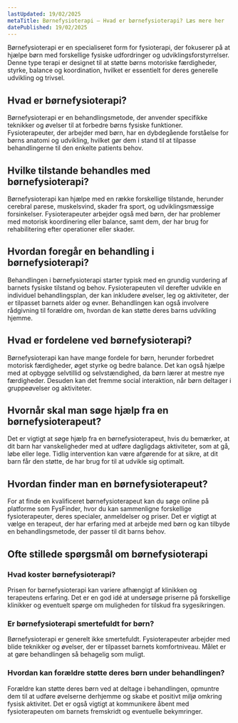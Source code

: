 ```yaml
---
lastUpdated: 19/02/2025
metaTitle: Børnefysioterapi – Hvad er børnefysioterapi? Læs mere her
datePublished: 19/02/2025
---
```


Børnefysioterapi er en specialiseret form for fysioterapi, der fokuserer på at hjælpe børn med forskellige fysiske udfordringer og udviklingsforstyrrelser. Denne type terapi er designet til at støtte børns motoriske færdigheder, styrke, balance og koordination, hvilket er essentielt for deres generelle udvikling og trivsel.

## Hvad er børnefysioterapi?

Børnefysioterapi er en behandlingsmetode, der anvender specifikke teknikker og øvelser til at forbedre børns fysiske funktioner. Fysioterapeuter, der arbejder med børn, har en dybdegående forståelse for børns anatomi og udvikling, hvilket gør dem i stand til at tilpasse behandlingerne til den enkelte patients behov.

## Hvilke tilstande behandles med børnefysioterapi?

Børnefysioterapi kan hjælpe med en række forskellige tilstande, herunder cerebral parese, muskelsvind, skader fra sport, og udviklingsmæssige forsinkelser. Fysioterapeuter arbejder også med børn, der har problemer med motorisk koordinering eller balance, samt dem, der har brug for rehabilitering efter operationer eller skader.

## Hvordan foregår en behandling i børnefysioterapi?

Behandlingen i børnefysioterapi starter typisk med en grundig vurdering af barnets fysiske tilstand og behov. Fysioterapeuten vil derefter udvikle en individuel behandlingsplan, der kan inkludere øvelser, leg og aktiviteter, der er tilpasset barnets alder og evner. Behandlingen kan også involvere rådgivning til forældre om, hvordan de kan støtte deres barns udvikling hjemme.

## Hvad er fordelene ved børnefysioterapi?

Børnefysioterapi kan have mange fordele for børn, herunder forbedret motorisk færdigheder, øget styrke og bedre balance. Det kan også hjælpe med at opbygge selvtillid og selvstændighed, da børn lærer at mestre nye færdigheder. Desuden kan det fremme social interaktion, når børn deltager i gruppeøvelser og aktiviteter.

## Hvornår skal man søge hjælp fra en børnefysioterapeut?

Det er vigtigt at søge hjælp fra en børnefysioterapeut, hvis du bemærker, at dit barn har vanskeligheder med at udføre dagligdags aktiviteter, som at gå, løbe eller lege. Tidlig intervention kan være afgørende for at sikre, at dit barn får den støtte, de har brug for til at udvikle sig optimalt.

## Hvordan finder man en børnefysioterapeut?

For at finde en kvalificeret børnefysioterapeut kan du søge online på platforme som FysFinder, hvor du kan sammenligne forskellige fysioterapeuter, deres specialer, anmeldelser og priser. Det er vigtigt at vælge en terapeut, der har erfaring med at arbejde med børn og kan tilbyde en behandlingsmetode, der passer til dit barns behov.

## Ofte stillede spørgsmål om børnefysioterapi

### Hvad koster børnefysioterapi?

Prisen for børnefysioterapi kan variere afhængigt af klinikken og terapeutens erfaring. Det er en god idé at undersøge priserne på forskellige klinikker og eventuelt spørge om muligheden for tilskud fra sygesikringen.

### Er børnefysioterapi smertefuldt for børn?

Børnefysioterapi er generelt ikke smertefuldt. Fysioterapeuter arbejder med blide teknikker og øvelser, der er tilpasset barnets komfortniveau. Målet er at gøre behandlingen så behagelig som muligt.

### Hvordan kan forældre støtte deres børn under behandlingen?

Forældre kan støtte deres børn ved at deltage i behandlingen, opmuntre dem til at udføre øvelserne derhjemme og skabe et positivt miljø omkring fysisk aktivitet. Det er også vigtigt at kommunikere åbent med fysioterapeuten om barnets fremskridt og eventuelle bekymringer.
